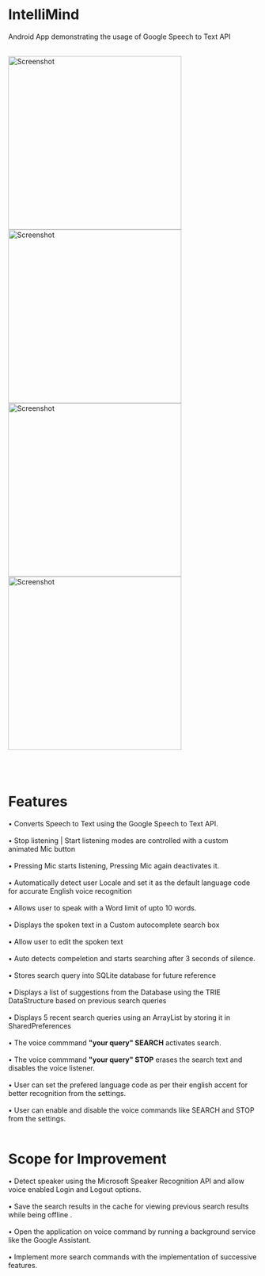 # IntelliMind
Android App demonstrating the usage of Google Speech to Text API<br><br>

<p float="left">
<img  src="https://github.com/pranavj7Z/IntelliMind/blob/master/screenshot/screenshot1.png" height="350" alt="Screenshot"/>
<img src="https://github.com/pranavj7Z/IntelliMind/blob/master/screenshot/screenshot2.png" height="350" alt="Screenshot"/>
<img  src="https://github.com/pranavj7Z/IntelliMind/blob/master/screenshot/screenshot4.png" height="350" alt="Screenshot"/>
<img  src="https://github.com/pranavj7Z/IntelliMind/blob/master/screenshot/screenshot5.png" height="350" alt="Screenshot"/>
</p><br><br>

#  Features
•  Converts Speech to Text using the Google Speech to Text API.<br><br>
•  Stop listening | Start listening modes are controlled with a custom animated Mic button<br><br>
•  Pressing Mic starts listening, Pressing Mic again deactivates it.<br><br>
•  Automatically detect user Locale and set it as the default language code for accurate English voice recognition<br><br>
•  Allows user to speak with a Word limit of upto 10 words.<br><br>
•  Displays the spoken text in a Custom autocomplete search box<br><br>
•  Allow user to edit the spoken text<br><br>
•  Auto detects compeletion and starts searching after 3 seconds of silence.<br><br>
•  Stores search query into SQLite database for future reference<br><br>
•  Displays a list of suggestions from the Database using the TRIE DataStructure based on previous search queries<br><br>
•  Displays 5 recent search queries using an ArrayList by storing it in SharedPreferences<br><br>
•  The voice commmand <b>"your query" SEARCH</b> activates search.<br><br>
•  The voice commmand <b>"your query" STOP</b> erases the search text and disables the voice listener.<br><br>
•  User can set the prefered language code as per their english accent for better recognition from the settings.<br><br>
•  User can enable and disable the voice commands like SEARCH and STOP from the settings.<br><br>

#  Scope for Improvement
•  Detect speaker using the Microsoft Speaker Recognition API and allow voice enabled Login and Logout options.<br><br>
•  Save the search results in the cache for viewing previous search results while being offline .<br><br>
•  Open the application on voice command by running a background service like the Google Assistant.<br><br>
•  Implement more search commands with the implementation of successive features.<br><br>



